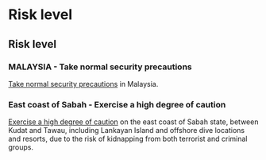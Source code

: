 # Risk level

## Risk level

### MALAYSIA - Take normal security precautions

[Take normal security precautions](#levels "Risk Levels") in Malaysia.

### East coast of Sabah - Exercise a high degree of caution

[Exercise a high degree of caution](#levels "Risk Levels") on the east coast of Sabah state, between Kudat and Tawau, including Lankayan Island and offshore dive locations and resorts, due to the risk of kidnapping from both terrorist and criminal groups.